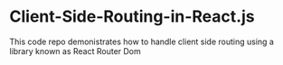 # Client-Side-Routing-in-React.js
This code repo demonistrates how to handle client side routing using a library known as React Router Dom
